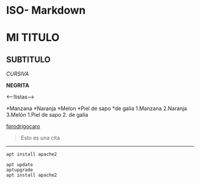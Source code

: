 
# ISO- Markdown
# MI TITULO
## SUBTITULO
<!-- FORMATOS-->

*CURSIVA*

**NEGRITA**

<--!listas-->

*Manzana
*Naranja
*Melon
  *Piel de sapo
  *de galia
1.Manzana
2.Naranja
3.Melón
 1.Piel de sapo
 2. de galia
 
 <!--Enlaces-->
 [fprodrigocaro](https://FPRODRIGOCARO.ORG)

<!--CITAS-->
> Esto es una cita
<!--linea horizontal-->

---

<!--codigo-->

`apt install apache2`

```
apt update
aptupgrade
apt install apache2 
